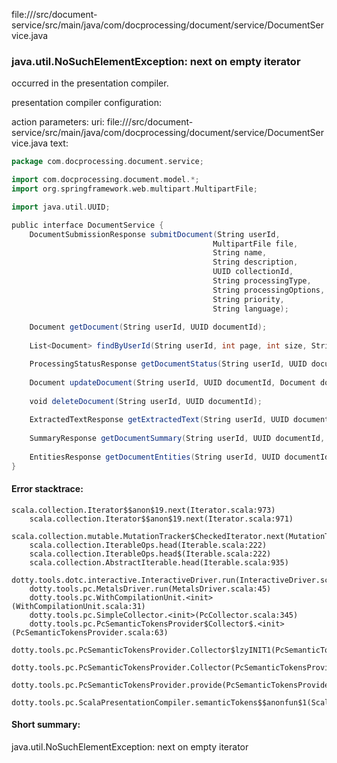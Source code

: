 file://<WORKSPACE>/src/document-service/src/main/java/com/docprocessing/document/service/DocumentService.java
### java.util.NoSuchElementException: next on empty iterator

occurred in the presentation compiler.

presentation compiler configuration:


action parameters:
uri: file://<WORKSPACE>/src/document-service/src/main/java/com/docprocessing/document/service/DocumentService.java
text:
```scala
package com.docprocessing.document.service;

import com.docprocessing.document.model.*;
import org.springframework.web.multipart.MultipartFile;

import java.util.UUID;

public interface DocumentService {
    DocumentSubmissionResponse submitDocument(String userId, 
                                             MultipartFile file,
                                             String name,
                                             String description,
                                             UUID collectionId,
                                             String processingType,
                                             String processingOptions,
                                             String priority,
                                             String language);
                                             
    Document getDocument(String userId, UUID documentId);
    
    List<Document> findByUserId(String userId, int page, int size, String sortBy, String order);

    ProcessingStatusResponse getDocumentStatus(String userId, UUID documentId);
    
    Document updateDocument(String userId, UUID documentId, Document documentUpdate);
    
    void deleteDocument(String userId, UUID documentId);
    
    ExtractedTextResponse getExtractedText(String userId, UUID documentId, Integer page, String format);
    
    SummaryResponse getDocumentSummary(String userId, UUID documentId, Integer maxLength);
    
    EntitiesResponse getDocumentEntities(String userId, UUID documentId, String[] types);
}

```



#### Error stacktrace:

```
scala.collection.Iterator$$anon$19.next(Iterator.scala:973)
	scala.collection.Iterator$$anon$19.next(Iterator.scala:971)
	scala.collection.mutable.MutationTracker$CheckedIterator.next(MutationTracker.scala:76)
	scala.collection.IterableOps.head(Iterable.scala:222)
	scala.collection.IterableOps.head$(Iterable.scala:222)
	scala.collection.AbstractIterable.head(Iterable.scala:935)
	dotty.tools.dotc.interactive.InteractiveDriver.run(InteractiveDriver.scala:164)
	dotty.tools.pc.MetalsDriver.run(MetalsDriver.scala:45)
	dotty.tools.pc.WithCompilationUnit.<init>(WithCompilationUnit.scala:31)
	dotty.tools.pc.SimpleCollector.<init>(PcCollector.scala:345)
	dotty.tools.pc.PcSemanticTokensProvider$Collector$.<init>(PcSemanticTokensProvider.scala:63)
	dotty.tools.pc.PcSemanticTokensProvider.Collector$lzyINIT1(PcSemanticTokensProvider.scala:63)
	dotty.tools.pc.PcSemanticTokensProvider.Collector(PcSemanticTokensProvider.scala:63)
	dotty.tools.pc.PcSemanticTokensProvider.provide(PcSemanticTokensProvider.scala:88)
	dotty.tools.pc.ScalaPresentationCompiler.semanticTokens$$anonfun$1(ScalaPresentationCompiler.scala:109)
```
#### Short summary: 

java.util.NoSuchElementException: next on empty iterator